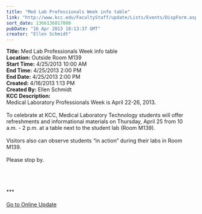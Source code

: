 ```yaml
---
title: "Med Lab Professionals Week info table"
link: "http://www.kcc.edu/FacultyStaff/update/Lists/Events/DispForm.aspx?ID=394"
sort_date: 1366136017000
pubDate: "16 Apr 2013 18:13:37 GMT"
creator: "Ellen Schmidt"
---
```


<div><b>Title:</b> Med Lab Professionals Week info table</div>
<div><b>Location:</b> Outside Room M139</div>
<div><b>Start Time:</b> 4/25/2013 10:00 AM</div>
<div><b>End Time:</b> 4/25/2013 2:00 PM</div>
<div><b>End Date:</b> 4/25/2013 2:00 PM</div>
<div><b>Created:</b> 4/16/2013 1:13 PM</div>
<div><b>Created By:</b> Ellen Schmidt</div>
<div><b>KCC Description:</b> <div class="ExternalClassFB77195085E543448826D6301CA80BC6"><div>
<div>Medical Laboratory Professionals Week is April 22-26, 2013.  </div>
<div> </div>
<div>To celebrate at KCC, Medical Laboratory Technology students will offer refreshments and informational materials on Thursday, April 25 from 10 a.m. - 2 p.m. at a table next to the student lab (Room M139). </div>
<div> </div>
<div>Visitors also can observe students “in action” during their labs in Room M139.</div>
<div> </div>
<div>Please stop by.</div>
<div> </div>
<div> </div>
<div> </div>
<div>
<div> </div>
<div>
<div>***</div>
<div> </div>
<div><a href="/FacultyStaff/update/Pages/dailyupdate.aspx">Go to Online Update</a></div></div></div></div></div></div>
